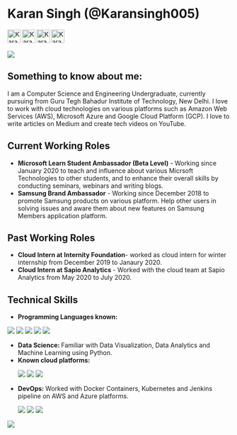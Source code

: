 # Karan Singh (@Karansingh005)

<p>
<a href="https://twitter.com/karansingh_005">
  <img align="left" alt="Karan Singh's Twitter" width="30px" src="https://cdn.jsdelivr.net/npm/simple-icons@v3/icons/twitter.svg" />
</a>
<a href="https://www.linkedin.com/in/karan-singh-344360153/">
  <img align="left" alt="Karan Singh's LinkdeIN" width="30px" src="https://cdn.jsdelivr.net/npm/simple-icons@v3/icons/linkedin.svg" />
</a>
<a href="https://medium.com/@karansinghreen">
  <img align="left" alt="Karan Singh's Medium" width="30px" src="https://cdn.jsdelivr.net/npm/simple-icons@3.0.1/icons/medium.svg" />
</a>
<a href="https://www.youtube.com/channel/UCAB548YaXcsKKGtb1kL9W6A/featured?view_as=subscriber">
  <img align="left" alt="Karan Singh's YouTue" width="30px" src="https://cdn.jsdelivr.net/npm/simple-icons@3.0.1/icons/youtube.svg" />
</a>
</p>

<br/>
<br/>

![](https://github-readme-stats.vercel.app/api?username=Karansingh005&show_icons=true&theme=radical)


## Something to know about me: 
I am a Computer Science and Engineering Undergraduate, currently pursuing from Guru Tegh Bahadur Institute of Technology, New Delhi. I love to work with cloud technologies on various platforms such as Amazon Web Services (AWS), Microsoft Azure and Google Cloud Platform (GCP). I love to write articles on Medium and create tech videos on YouTube. 

## Current Working Roles
* **Microsoft Learn Student Ambassador (Beta Level)** - Working since January 2020 to teach and influence about various Micrsoft Technologies to other students, and to enhance their overall skills by conducting seminars, webinars and writing blogs. 
* **Samsung Brand Ambassador** - Working since December 2018 to promote Samsung products on various platform. Help other users in solving issues and aware them about new features on Samsung Members application platform. 


## Past Working Roles
* **Cloud Intern at Internity Foundation**- worked as cloud intern for winter internship from December 2019 to Janaury 2020.
* **Cloud Intern at Sapio Analytics** - Worked with the cloud team at Sapio Analytics from May 2020 to July 2020.

## Technical Skills
* **Programming Languages known:**
<p>
   <a><img src="https://img.icons8.com/ios-filled/48/000000/c-plus-plus-logo.png"/></a>
   <a><img src="https://img.icons8.com/color/48/000000/c-programming.png"/></a>
   <a><img src="https://img.icons8.com/color/48/000000/python.png"/></a>
   <a><img src="https://img.icons8.com/color/48/000000/java-coffee-cup-logo.png"/></a>
   <a><img src="https://img.icons8.com/color/48/000000/javascript.png"/></a>
   
</p>

<ul>
  <li> <strong> Data Science: </strong> Familiar with Data Visualization, Data Analytics and Machine Learning using Python.</li>
  <li> <strong> Known cloud platforms: </strong> </li>
   <p>
      <a><img src="https://img.icons8.com/color/48/000000/amazon-web-services.png"/></a>
      <a><img src="https://img.icons8.com/color/48/000000/azure-1.png"/></a>
      <a><img src="https://img.icons8.com/color/48/000000/google-cloud-platform.png"/></a>
     <li> <strong> DevOps: </strong> Worked with Docker Containers, Kubernetes and Jenkins pipeline on AWS and Azure platforms.</li>
     <p>
       <a><img src="https://img.icons8.com/material/48/000000/docker.png"/></a>
       <a><img src="https://img.icons8.com/color/48/000000/kubernetes.png"/></a>
       <a><img src="https://img.icons8.com/color/48/000000/jenkins.png"/></a>
  </p>
</ul>

![](https://komarev.com/ghpvc/?username=karansingh005)
